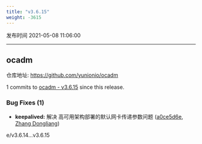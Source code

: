 ```yaml
---
title: "v3.6.15"
weight: -3615
---
```


发布时间 2021-05-08 11:06:00

---
## ocadm

仓库地址: https://github.com/yunionio/ocadm

1 commits to [ocadm - v3.6.15] since this release.

### Bug Fixes (1)
- **keepalived:** 解决 高可用架构部署的默认网卡传递参数问题 ([a0ce5d6e](https://github.com/yunionio/ocadm/commit/a0ce5d6ebe55233d7cd54f0b24706de3c9e2cb03), [Zhang Dongliang](mailto:zhangdongliang@yunion.cn))

[ocadm - v3.6.15]: https://github.com/yunionio/ocadm/compare/v3.6.14...v3.6.15
e/v3.6.14...v3.6.15
